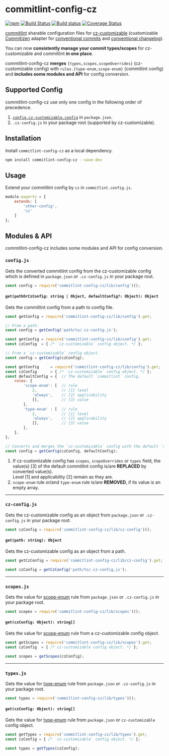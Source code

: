 # commitlint-config-cz 

[![npm][npm-image]][npm-url]
[![Build Status][travis-image]][travis-url]
[![Build status][appveyor-image]][appveyor-url]
[![Coverage Status][coveralls-image]][coveralls-url]

[commitlint][] sharable configuration files for [cz-customizable][]
(customizable [Commitizen][commitizen] adapter for [conventional commits][conventional-commits] and [conventional changelog][conventional-changelog]).

You can now **consistently manage your commit types/scopes** for cz-customizable and commitlint **in one place**.

commitlint-config-cz **merges** `{types,scopes,scopeOverrides}` (cz-customizable config) with
`rules.{type-enum,scope-enum}` (commitlint config) and **includes some modules and API** for config conversion.

## Supported Config

commitlint-config-cz use only one config in the following order of precedence.

1. [`config.cz-customizable.config`][cz-customizable-configure] in `package.json`.
2. `.cz-config.js` in your package root (supported by cz-customizable).

## Installation

Install `commitlint-config-cz` as a local dependency.

```sh
npm install commitlint-config-cz --save-dev
```

## Usage

Extend your commitlint config by `cz` in `commitlint.config.js`.

```js
module.exports = {
    extends: [
        'other-config',
        'cz'
    ]
};
```

## Modules & API

commitlint-config-cz includes some modules and API for config conversion.

### `config.js`

Gets the converted commitlint config from the cz-customizable config which is defined in `package.json` or `.cz-config.js` in your package root.

```js
const config = require('commitlint-config-cz/lib/config')();
````

#### `get(pathOrCzConfig: string | Object, defaultConfig?: Object): Object`

Gets the commitlint config from a path to config file.

```js
const getConfig = require('commitlint-config-cz/lib/config').get;

// From a path.
const config = getConfig('path/to/.cz-config.js');
````

```js
const getConfig = require('commitlint-config-cz/lib/config').get;
const czConfig  = { /* `cz-customizable` config object. */ };

// From a `cz-customizable` config object.
const config = getConfig(czConfig);
````

```js
const getConfig     = require('commitlint-config-cz/lib/config').get;
const czConfig      = { /* `cz-customizable` config object. */ };
const defaultConfig = {  // The default `commitlint` config.
    rules: {
        'scope-enum': [  // rule
            2,           // [1] level
            'always',    // [2] applicability
            [],          // [3] value
        ],
        'type-enum' : [  // rule
            2,           // [1] level
            'always',    // [2] applicability
            [],          // [3] value
        ],
    },
};

// Converts and merges the `cz-customizable` config with the default `commitlint` config.
const config = getConfig(czConfig, defaultConfig);
````

1. If cz-customizable config has `scopes`, `scopeOverrides` or `types` field,
   the value(s) [3] of the default commitlint config is/are **REPLACED** by converted value(s).  
   Level [1] and applicability [2] remain as they are.
2. `scope-enum` rule or/and `type-enum` rule is/are **REMOVED**, if its value is an empty array.

---

### `cz-config.js`

Gets the cz-customizable config as an object from `package.json` or `.cz-config.js` in your package root.

```js
const czConfig = require('commitlint-config-cz/lib/cz-config')();
````

#### `get(path: string): Object`

Gets the cz-customizable config as an object from a path.

```js
const getCzConfig = require('commitlint-config-cz/lib/cz-config').get;

const czConfig = getCzConfig('path/to/.cz-config.js');
````

---

### `scopes.js`

Gets the value for [scope-enum][] rule from `package.json` or `.cz-config.js` in your package root.

```js
const scopes = require('commitlint-config-cz/lib/scopes')();
````

#### `get(czConfig: Object): string[]`

Gets the value for [scope-enum][] rule from a cz-customizable config object.

```js
const getScopes = require('commitlint-config-cz/lib/scopes').get;
const czConfig  = { /* cz-customizable config object. */ };

const scopes = getScopes(czConfig);
````

---

### `types.js`

Gets the value for [type-enum][] rule from `package.json` or `.cz-config.js` in your package root.

```js
const types = require('commitlint-config-cz/lib/types')();
````

#### `get(czConfig: Object): string[]`

Gets the value for [type-enum][] rule from `package.json` or `cz-customizable` config object.

```js
const getTypes = require('commitlint-config-cz/lib/types').get;
const czConfig = { /* `cz-customizable` config object. */ };

const types = getTypes(czConfig);
````

[commitlint]: https://github.com/conventional-changelog/commitlint
[cz-customizable]: https://github.com/leonardoanalista/cz-customizable
[commitizen]: https://github.com/commitizen/cz-cli
[conventional-commits]: https://www.conventionalcommits.org
[conventional-changelog]: https://github.com/conventional-changelog/conventional-changelog
[cz-customizable-configure]: https://github.com/leonardoanalista/cz-customizable#configure

[npm-image]: https://img.shields.io/npm/v/commitlint-config-cz.svg
[npm-url]: https://www.npmjs.com/commitlint-config-cz

[coveralls-image]: https://coveralls.io/repos/whizark/commitlint-config-cz/badge.svg?branch=master&service=github
[coveralls-url]: https://coveralls.io/github/whizark/commitlint-config-cz?branch=master

[travis-image]: https://travis-ci.org/whizark/commitlint-config-cz.svg?branch=master
[travis-url]: https://travis-ci.org/whizark/commitlint-config-cz

[appveyor-image]: https://ci.appveyor.com/api/projects/status/github/whizark/commitlint-config-cz?branch=master&svg=true
[appveyor-url]: https://ci.appveyor.com/project/whizark/commitlint-config-cz/branch/master

[scope-enum]: https://commitlint.js.org/#/reference-rules?id=scope-enum
[type-enum]: https://commitlint.js.org/#/reference-rules?id=type-enum

